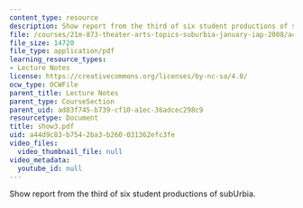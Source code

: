 ```yaml
---
content_type: resource
description: Show report from the third of six student productions of subUrbia.
file: /courses/21m-873-theater-arts-topics-suburbia-january-iap-2008/a44d9c83b7542ba3b260031362efc3fe_show3.pdf
file_size: 14720
file_type: application/pdf
learning_resource_types:
- Lecture Notes
license: https://creativecommons.org/licenses/by-nc-sa/4.0/
ocw_type: OCWFile
parent_title: Lecture Notes
parent_type: CourseSection
parent_uid: ad83f745-b739-cf10-a1ec-36adcec298c9
resourcetype: Document
title: show3.pdf
uid: a44d9c83-b754-2ba3-b260-031362efc3fe
video_files:
  video_thumbnail_file: null
video_metadata:
  youtube_id: null
---
```

Show report from the third of six student productions of subUrbia.